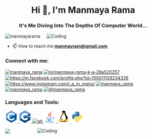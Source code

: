<h1 align="center">Hi 👋, I'm Manmaya Rama</h1>
<h3 align="center">It's Me Diving Into The Depths Of Computer World...</h3>
<img align="right" alt="Coding" width="370" src="https://camo.githubusercontent.com/7de37139d0b4c1ce40865e799b446c0e963a3dd8fb68d239707237c40604fa3d/68747470733a2f2f63646e2e6472696262626c652e636f6d2f75736572732f3733303730332f73637265656e73686f74732f363538313234332f6176656e746f2e676966">
<p align="left"> <img src="https://komarev.com/ghpvc/?username=manmayarama&label=Profile%20views&color=0e75b6&style=flat" alt="manmayarama" /> </p>

- 📫 How to reach me **manmayram@gmail.com**

<h3 align="left">Connect with me:</h3>
<p align="left">
<a href="https://twitter.com/manmaya_rama" target="blank"><img align="center" src="https://raw.githubusercontent.com/rahuldkjain/github-profile-readme-generator/master/src/images/icons/Social/twitter.svg" alt="manmaya_rama" height="30" width="40" /></a>
<a href="https://linkedin.com/in/manmaya-rama-k-a-28a520257" target="blank"><img align="center" src="https://raw.githubusercontent.com/rahuldkjain/github-profile-readme-generator/master/src/images/icons/Social/linked-in-alt.svg" alt="in/manmaya-rama-k-a-28a520257" height="30" width="40" /></a>
<a href="https://www.facebook.com/people/Manmaya-Rama/100011129234326/" target="blank"><img align="center" src="https://raw.githubusercontent.com/rahuldkjain/github-profile-readme-generator/master/src/images/icons/Social/facebook.svg" alt="https://m.facebook.com/profile.php?id=100011129234326" height="30" width="40" /></a>
<a href="https://instagram.com/i_a_m_manu/" target="blank"><img align="center" src="https://raw.githubusercontent.com/rahuldkjain/github-profile-readme-generator/master/src/images/icons/Social/instagram.svg" alt="https://www.instagram.com/i_a_m_manu/" height="30" width="40" /></a>
<a href="https://www.hackerrank.com/manmaya_rama" target="blank"><img align="center" src="https://raw.githubusercontent.com/rahuldkjain/github-profile-readme-generator/master/src/images/icons/Social/hackerrank.svg" alt="manmaya_rama" height="30" width="40" /></a>
<a href="https://www.leetcode.com/manmaya_rama" target="blank"><img align="center" src="https://raw.githubusercontent.com/rahuldkjain/github-profile-readme-generator/master/src/images/icons/Social/leet-code.svg" alt="manmaya_rama" height="30" width="40" /></a>
<a href="https://www.hackerearth.com/@manmaya_rama" target="blank"><img align="center" src="https://raw.githubusercontent.com/rahuldkjain/github-profile-readme-generator/master/src/images/icons/Social/hackerearth.svg" alt="@manmaya_rama" height="30" width="40" /></a>
</p>

<h3 align="left">Languages and Tools:</h3>
<p align="left"> <a href="https://www.cprogramming.com/" target="_blank" rel="noreferrer"> <img src="https://raw.githubusercontent.com/devicons/devicon/master/icons/c/c-original.svg" alt="c" width="40" height="40"/> </a> <a href="https://www.w3schools.com/cpp/" target="_blank" rel="noreferrer"> <img src="https://raw.githubusercontent.com/devicons/devicon/master/icons/cplusplus/cplusplus-original.svg" alt="cplusplus" width="40" height="40"/> </a> <a href="https://git-scm.com/" target="_blank" rel="noreferrer"> <img src="https://www.vectorlogo.zone/logos/git-scm/git-scm-icon.svg" alt="git" width="40" height="40"/> </a> <a href="https://www.java.com" target="_blank" rel="noreferrer"> <img src="https://raw.githubusercontent.com/devicons/devicon/master/icons/java/java-original.svg" alt="java" width="40" height="40"/> </a> <a href="https://www.linux.org/" target="_blank" rel="noreferrer"> <img src="https://raw.githubusercontent.com/devicons/devicon/master/icons/linux/linux-original.svg" alt="linux" width="40" height="40"/> </a> <a href="https://www.python.org" target="_blank" rel="noreferrer"> <img src="https://raw.githubusercontent.com/devicons/devicon/master/icons/python/python-original.svg" alt="python" width="40" height="40"/> </a> </p>
 <a href="https://github.com/manmayarama/github-readme-stats"><img align="center" width="300" src="https://github-readme-stats.vercel.app/api/top-langs/?username=manmayarama&layout=compact&theme=buefy&hide_border=true" /></a><a href="https://github.com/manmayarama/github-readme-stats"><img align="right" alt="Coding" width="400"src="https://camo.githubusercontent.com/19db51af5f90f1b152bc0b9078f5fe97053955be5074f03f17019c70345bdcdb/68747470733a2f2f6d69726f2e6d656469756d2e636f6d2f6d61782f313336302f302a37513379765349765f7430696f4a2d5a2e676966" alt="Manmaya Rama's github stats" /></a>
